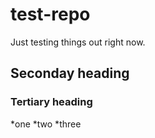 test-repo
=========

Just testing things out right now.

## Seconday heading
### Tertiary heading

*one
*two
*three
